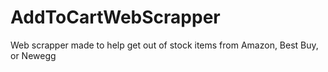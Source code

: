 # AddToCartWebScrapper
Web scrapper made to help get out of stock items from Amazon, Best Buy, or Newegg
